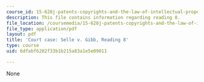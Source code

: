 ```yaml
---
course_id: 15-628j-patents-copyrights-and-the-law-of-intellectual-property-spring-2013
description: This file contains information regarding reading 8.
file_location: /coursemedia/15-628j-patents-copyrights-and-the-law-of-intellectual-property-spring-2013/6dfabf6202f33b1b215a83a1e5e09011_MIT15_628JS13_read08.pdf
file_type: application/pdf
layout: pdf
title: 'Court case: Selle v. Gibb, Reading 8'
type: course
uid: 6dfabf6202f33b1b215a83a1e5e09011

---
```

None
